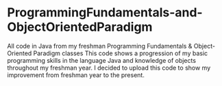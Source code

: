 # ProgrammingFundamentals-and-ObjectOrientedParadigm
All code in Java from my freshman Programming Fundamentals &amp; Object-Oriented Paradigm classes
This code shows a progression of my basic programming skills in the language Java and knowledge of objects throughout my freshman year.
I decided to upload this code to show my improvement from freshman year to the present.
